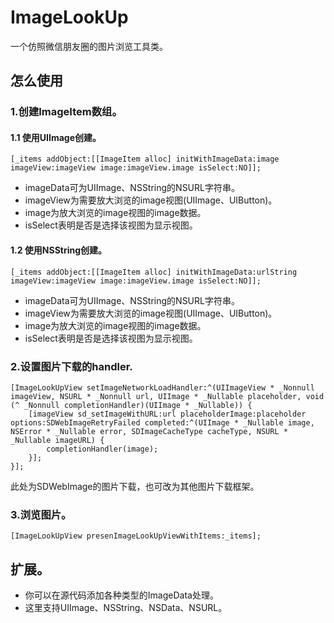 # ImageLookUp

一个仿照微信朋友圈的图片浏览工具类。

## 怎么使用

### 1.创建ImageItem数组。

#### 1.1 使用UIImage创建。
```objc
[_items addObject:[[ImageItem alloc] initWithImageData:image imageView:imageView image:imageView.image isSelect:NO]];
```
* imageData可为UIImage、NSString的NSURL字符串。
* imageView为需要放大浏览的image视图(UIImage、UIButton)。
* image为放大浏览的image视图的image数据。
* isSelect表明是否是选择该视图为显示视图。

#### 1.2 使用NSString创建。
```objc
[_items addObject:[[ImageItem alloc] initWithImageData:urlString imageView:imageView image:imageView.image isSelect:NO]];
```
* imageData可为UIImage、NSString的NSURL字符串。
* imageView为需要放大浏览的image视图(UIImage、UIButton)。
* image为放大浏览的image视图的image数据。
* isSelect表明是否是选择该视图为显示视图。

### 2.设置图片下载的handler.
```objc
[ImageLookUpView setImageNetworkLoadHandler:^(UIImageView * _Nonnull imageView, NSURL * _Nonnull url, UIImage * _Nullable placeholder, void (^ _Nonnull completionHandler)(UIImage * _Nullable)) {
    [imageView sd_setImageWithURL:url placeholderImage:placeholder options:SDWebImageRetryFailed completed:^(UIImage * _Nullable image, NSError * _Nullable error, SDImageCacheType cacheType, NSURL * _Nullable imageURL) {
        completionHandler(image);
    }];
}];
 ```

此处为SDWebImage的图片下载，也可改为其他图片下载框架。
 
 ### 3.浏览图片。
 ```objc
 [ImageLookUpView presenImageLookUpViewWithItems:_items];
```

## 扩展。

* 你可以在源代码添加各种类型的ImageData处理。
* 这里支持UIImage、NSString、NSData、NSURL。
